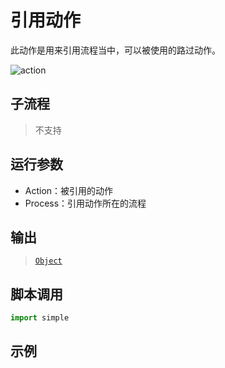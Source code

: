 # 引用动作 
此动作是用来引用流程当中，可以被使用的路过动作。

![action](./images/2022-11-17_184608.png ':size=90%')

## 子流程

> 不支持

## 运行参数

* Action：被引用的动作
* Process：引用动作所在的流程


## 输出

> [`Object`](./types/Object.md)

## 脚本调用

```python
import simple


```

## 示例

